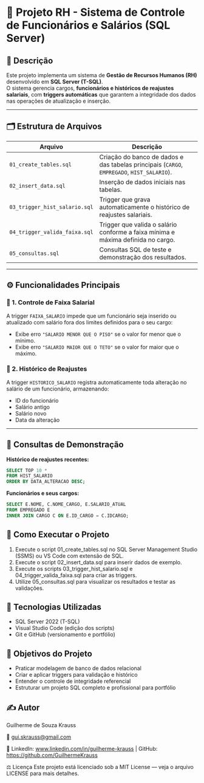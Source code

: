 # 💼 Projeto RH - Sistema de Controle de Funcionários e Salários (SQL Server)

## 🧾 Descrição
Este projeto implementa um sistema de **Gestão de Recursos Humanos (RH)** desenvolvido em **SQL Server (T-SQL)**.  
O sistema gerencia cargos, **funcionários e históricos de reajustes salariais**, com **triggers automáticas** que garantem a integridade dos dados nas operações de atualização e inserção.

---

## 🗂 Estrutura de Arquivos

| Arquivo                       | Descrição                                                                                  |
|-------------------------------|--------------------------------------------------------------------------------------------|
| `01_create_tables.sql`        | Criação do banco de dados e das tabelas principais (`CARGO`, `EMPREGADO`, `HIST_SALARIO`). |
| `02_insert_data.sql`          | Inserção de dados iniciais nas tabelas.                                                    |
| `03_trigger_hist_salario.sql` | Trigger que grava automaticamente o histórico de reajustes salariais.                      |
| `04_trigger_valida_faixa.sql` | Trigger que valida o salário conforme a faixa mínima e máxima definida no cargo.           |
| `05_consultas.sql`            | Consultas SQL de teste e demonstração dos resultados.                                      |

---

## ⚙️ Funcionalidades Principais

### 🔹 1. Controle de Faixa Salarial
A trigger `FAIXA_SALARIO` impede que um funcionário seja inserido ou atualizado com salário fora dos limites definidos para o seu cargo:
- Exibe erro `"SALARIO MENOR QUE O PISO"` se o valor for menor que o mínimo.
- Exibe erro `"SALARIO MAIOR QUE O TETO"` se o valor for maior que o máximo.

### 🔹 2. Histórico de Reajustes
A trigger `HISTORICO_SALARIO` registra automaticamente toda alteração no salário de um funcionário, armazenando:
- ID do funcionário
- Salário antigo
- Salário novo
- Data da alteração

---

## 🧩 Consultas de Demonstração
**Histórico de reajustes recentes:**
```sql
SELECT TOP 10 *
FROM HIST_SALARIO
ORDER BY DATA_ALTERACAO DESC;
```

**Funcionários e seus cargos:**
```sql
SELECT E.NOME, C.NOME_CARGO, E.SALARIO_ATUAL
FROM EMPREGADO E
INNER JOIN CARGO C ON E.ID_CARGO = C.IDCARGO;
```

## 🚀 Como Executar o Projeto
1. Execute o script 01_create_tables.sql no SQL Server Management Studio (SSMS) ou VS Code com extensão de SQL.
2. Execute o script 02_insert_data.sql para inserir dados de exemplo.
3. Execute os scripts 03_trigger_hist_salario.sql e 04_trigger_valida_faixa.sql para criar as triggers.
4. Utilize 05_consultas.sql para visualizar os resultados e testar as validações.

## 🧠 Tecnologias Utilizadas
- SQL Server 2022 (T-SQL)
- Visual Studio Code (edição dos scripts)
- Git e GitHub (versionamento e portfólio)

## 🎯 Objetivos do Projeto
- Praticar modelagem de banco de dados relacional
- Criar e aplicar triggers para validação e histórico
- Entender o controle de integridade referencial
- Estruturar um projeto SQL completo e profissional para portfólio

## ✍️ Autor
Guilherme de Souza Krauss 

📧 gui.skrauss@gmail.com

💼 LinkedIn: www.linkedin.com/in/guilherme-krauss
 | GitHub: https://github.com/GuilhermeKrauss

⚖️ Licença
Este projeto está licenciado sob a MIT License — veja o arquivo LICENSE para mais detalhes.
